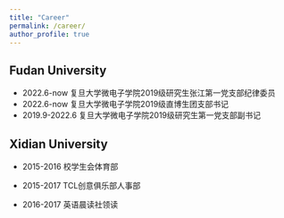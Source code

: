 ```yaml
---
title: "Career"
permalink: /career/
author_profile: true
---
```


## Fudan University
-  2022.6-now           复旦大学微电子学院2019级研究生张江第一党支部纪律委员
-  2022.6-now           复旦大学微电子学院2019级直博生团支部书记
-  2019.9-2022.6        复旦大学微电子学院2019级研究生第一党支部副书记
  
## Xidian University

- 2015-2016 校学生会体育部

- 2015-2017 TCL创意俱乐部人事部

- 2016-2017 英语晨读社领读

